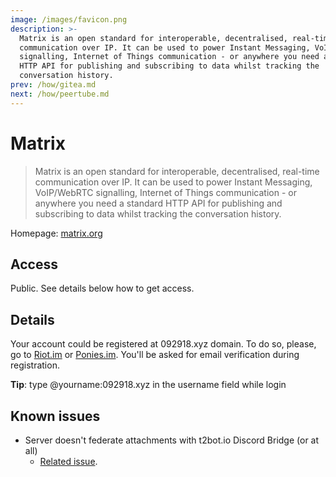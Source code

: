```yaml
---
image: /images/favicon.png
description: >-
  Matrix is an open standard for interoperable, decentralised, real-time
  communication over IP. It can be used to power Instant Messaging, VoIP/WebRTC
  signalling, Internet of Things communication - or anywhere you need a standard
  HTTP API for publishing and subscribing to data whilst tracking the
  conversation history.
prev: /how/gitea.md
next: /how/peertube.md
---
```


# Matrix

> Matrix is an open standard for interoperable, decentralised, real-time communication over IP. It can be used to power Instant Messaging, VoIP/WebRTC signalling, Internet of Things communication - or anywhere you need a standard HTTP API for publishing and subscribing to data whilst tracking the conversation history.

Homepage: [matrix.org](https://matrix.org)

## Access

Public. See details below how to get access.

## Details

Your account could be registered at 092918.xyz domain. To do so, please, go to [Riot.im](https://riot.im/develop) or [Ponies.im](https://ponies.im/_matrix/client/develop). You'll be asked for email verification during registration.

**Tip**: type @yourname:092918.xyz in the username field while login

## Known issues

- Server doesn't federate attachments with t2bot.io Discord Bridge (or at all)
  - [Related issue](https://github.com/turt2live/matrix-media-repo/issues/195).

